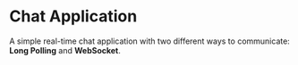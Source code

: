 # Chat Application

A simple real-time chat application with two different ways to communicate: **Long Polling** and **WebSocket**.
